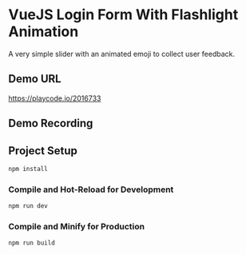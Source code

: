 # VueJS Login Form With Flashlight Animation

A very simple slider with an animated emoji to collect user feedback.

## Demo URL
https://playcode.io/2016733

## Demo Recording





## Project Setup

```sh
npm install
```

### Compile and Hot-Reload for Development

```sh
npm run dev
```

### Compile and Minify for Production

```sh
npm run build
```
